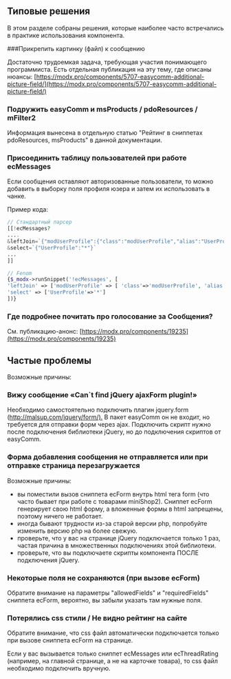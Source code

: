 ## Типовые решения

В этом разделе собраны решения, которые наиболее часто встречались в практике использования компонента.

###Прикрепить картинку (файл) к сообщению

Достаточно трудоемкая задача, требующая участия понимающего программиста.
Есть отдельная публикация на эту тему, где описаны нюансы: [https://modx.pro/components/5707-easycomm-additional-picture-field/](https://modx.pro/components/5707-easycomm-additional-picture-field/)

### Подружить easyComm и msProducts / pdoResources / mFilter2

Информация вынесена в отдельную статью "Рейтинг в сниппетах pdoResources, msProducts" в данной документации.

### Присоединить таблицу пользователей при работе ecMessages

Если сообщения оставляют авторизованные пользователи, то можно добавить в выборку поля профиля юзера и затем их использовать в чанке.

Пример кода:

```php
// Стандартный парсер
[[!ecMessages?
....
&leftJoin=`{"modUserProfile":{"class":"modUserProfile","alias":"UserProfile","on":"ecMessage.createdby=UserProfile.internalKey"} }`
&select=`{"UserProfile":"*"}`
...
]]

// Fenom
{$_modx->runSnippet('!ecMessages', [
'leftJoin' => ['modUserProfile' => [ 'class'=>'modUserProfile', 'alias'=>'UserProfile', 'on'=>'ecMessage.createdby=UserProfile.internalKey']],
'select' => ['UserProfile'=>'*']
])}
```

### Где подробнее почитать про голосование за Сообщения?

См. публикацию-анонс: [https://modx.pro/components/19235](https://modx.pro/components/19235)

## Частые проблемы

Возможные причины:
### Вижу сообщение &laquo;Can`t find jQuery ajaxForm plugin!&raquo;

Необходимо самостоятельно подключить плагин jquery.form (<http://malsup.com/jquery/form/).> В пакет easyComm он не входит, но требуется для отправки форм через ajax. Подключить скрипт нужно после подключения библиотеки jQuery, но до подключения скриптов от easyComm.

### Форма добавления сообщения не отправляется или при отправке страница перезагружается

Возможные причины:

* вы поместили вызов сниппета ecForm внутрь html тега form (что часто бывает при работе с товарами miniShop2). Сниппет ecForm генерирует свою html форму, а вложенные формы в html запрещены, поэтому ничего не работает.
* иногда бывают трудности из-за старой версии php, попробуйте изменить версию php на более свежую.
* проверьте, что у вас на странице jQuery подключается только 1 раз, частая причина в множественных подключениях этой библиотеки.
* проверьте, что вы подключаете скрипты компонента ПОСЛЕ подключения jQuery.

### Некоторые поля не сохраняются (при вызове ecForm)

Обратите внимание на параметры "allowedFields" и "requiredFields" сниппета ecForm, вероятно, вы забыли указать там нужные поля.

### Потерялись css стили / Не видно рейтинг на сайте

Обратите внимание, что css файл автоматически подключается только при вызове сниппета ecForm на странице.

Если у вас вызывается только сниппет ecMessages или ecThreadRating (например, на главной странице, а не на карточке товара), то css файл необходимо подключить вручную.

